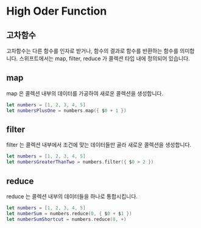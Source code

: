 # High Oder Function

## 고차함수

고차함수는 다른 함수를 인자로 받거나, 함수의 결과로 함수를 반환하는 함수를 의미합니다. 스위프트에서는 map, filter, reduce 가 콜렉션 타입 내에 정의되어 있습니다.

## map

map 은 콜렉션 내부의 데이터를 가공하여 새로운 콜렉션을 생성합니다.

```swift
let numbers = [1, 2, 3, 4, 5]
let numbersPlusOne = numbers.map({ $0 + 1 })
```

## filter

filter 는 콜렉션 내부에서 조건에 맞는 데이터들만 골라 새로운 콜렉션을 생성합니다.

```swift
let numbers = [1, 2, 3, 4, 5]
let numbersGreaterThanTwo = numbers.filter({ $0 > 2 })
```

## reduce

reduce 는 콜렉션 내부의 데이터들을 하나로 통합시킵니다.

```swift
let numbers = [1, 2, 3, 4, 5]
let numberSum = numbers.reduce(0, { $0 + $1 }) 
let numberSumShortcut = numbers.reduce(0, +)
```